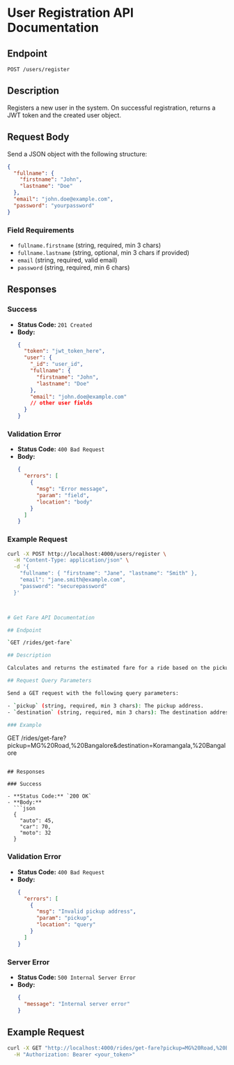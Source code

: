 # User Registration API Documentation

## Endpoint

`POST /users/register`

## Description

Registers a new user in the system. On successful registration, returns a JWT token and the created user object.

## Request Body

Send a JSON object with the following structure:

```json
{
  "fullname": {
    "firstname": "John",
    "lastname": "Doe"
  },
  "email": "john.doe@example.com",
  "password": "yourpassword"
}
```

### Field Requirements

- `fullname.firstname` (string, required, min 3 chars)
- `fullname.lastname` (string, optional, min 3 chars if provided)
- `email` (string, required, valid email)
- `password` (string, required, min 6 chars)

## Responses

### Success

- **Status Code:** `201 Created`
- **Body:**
  ```json
  {
    "token": "jwt_token_here",
    "user": {
      "_id": "user_id",
      "fullname": {
        "firstname": "John",
        "lastname": "Doe"
      },
      "email": "john.doe@example.com"
      // other user fields
    }
  }
  ```

### Validation Error

- **Status Code:** `400 Bad Request`
- **Body:**
  ```json
  {
    "errors": [
      {
        "msg": "Error message",
        "param": "field",
        "location": "body"
      }
    ]
  }
  ```

### Example Request

```sh
curl -X POST http://localhost:4000/users/register \
  -H "Content-Type: application/json" \
  -d '{
    "fullname": { "firstname": "Jane", "lastname": "Smith" },
    "email": "jane.smith@example.com",
    "password": "securepassword"
  }'



# Get Fare API Documentation

## Endpoint

`GET /rides/get-fare`

## Description

Calculates and returns the estimated fare for a ride based on the pickup and destination addresses. The fare is calculated for different vehicle types: auto, car, and moto.

## Request Query Parameters

Send a GET request with the following query parameters:

- `pickup` (string, required, min 3 chars): The pickup address.
- `destination` (string, required, min 3 chars): The destination address.

### Example

```
GET /rides/get-fare?pickup=MG%20Road,%20Bangalore&destination=Koramangala,%20Bangalore
```

## Responses

### Success

- **Status Code:** `200 OK`
- **Body:**
  ```json
  {
    "auto": 45,
    "car": 70,
    "moto": 32
  }
  ```

### Validation Error

- **Status Code:** `400 Bad Request`
- **Body:**
  ```json
  {
    "errors": [
      {
        "msg": "Invalid pickup address",
        "param": "pickup",
        "location": "query"
      }
    ]
  }
  ```

### Server Error

- **Status Code:** `500 Internal Server Error`
- **Body:**
  ```json
  {
    "message": "Internal server error"
  }
  ```

## Example Request

```sh
curl -X GET "http://localhost:4000/rides/get-fare?pickup=MG%20Road,%20Bangalore&destination=Koramangala,%20Bangalore" \
  -H "Authorization: Bearer <your_token>"
```
